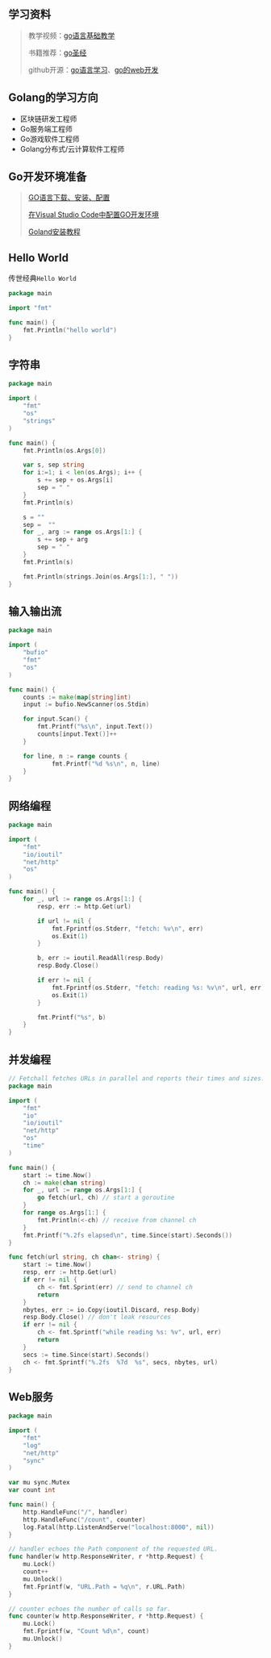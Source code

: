 ## 学习资料

> 教学视频：[go语言基础教学](https://space.bilibili.com/322210472/channel/seriesdetail?sid=238027)
>
> 书籍推荐：[go圣经](https://books.studygolang.com/gopl-zh/)
>
> github开源：[go语言学习](https://github.com/unknwon/the-way-to-go_ZH_CN/blob/master/eBook/directory.md)、[go的web开发](https://github.com/astaxie/build-web-application-with-golang/blob/master/zh/SUMMARY.md)



##  Golang的学习方向

- 区块链研发工程师
- Go服务端工程师
- Go游戏软件工程师
- Golang分布式/云计算软件工程师



##  Go开发环境准备

> [GO语言下载、安装、配置](https://www.cnblogs.com/zsy/p/5215336.html)
>
> [在Visual Studio Code中配置GO开发环境](https://www.cnblogs.com/zsy/p/5223957.html)
>
> [Goland安装教程](https://blog.csdn.net/qq_31762741/article/details/117234106)



## Hello World

传世经典`Hello World`

```go
package main

import "fmt"

func main() {
	fmt.Println("hello world")
}
```



## 字符串

```go
package main

import (
	"fmt"
	"os"
	"strings"
)

func main() {
	fmt.Println(os.Args[0])

	var s, sep string
	for i:=1; i < len(os.Args); i++ {
		s += sep + os.Args[i]
		sep = " "
	}
	fmt.Println(s)

	s = ""
	sep =  ""
	for _, arg := range os.Args[1:] {
		s += sep + arg
		sep = " "
	}
	fmt.Println(s)

	fmt.Println(strings.Join(os.Args[1:], " "))
}
```



## 输入输出流

```go
package main

import (
	"bufio"
	"fmt"
	"os"
)

func main() {
	counts := make(map[string]int)
	input := bufio.NewScanner(os.Stdin)

	for input.Scan() {
		fmt.Printf("%s\n", input.Text())
		counts[input.Text()]++
	}

	for line, n := range counts {
			fmt.Printf("%d %s\n", n, line)
	}
}
```



## 网络编程

```go
package main

import (
	"fmt"
	"io/ioutil"
	"net/http"
	"os"
)

func main() {
	for _, url := range os.Args[1:] {
		resp, err := http.Get(url)

		if url != nil {
			fmt.Fprintf(os.Stderr, "fetch: %v\n", err)
			os.Exit(1)
		}

		b, err := ioutil.ReadAll(resp.Body)
		resp.Body.Close()

		if err != nil {
			fmt.Fprintf(os.Stderr, "fetch: reading %s: %v\n", url, err)
			os.Exit(1)
		}

		fmt.Printf("%s", b)
	}
}
```



## 并发编程

```go
// Fetchall fetches URLs in parallel and reports their times and sizes.
package main

import (
    "fmt"
    "io"
    "io/ioutil"
    "net/http"
    "os"
    "time"
)

func main() {
    start := time.Now()
    ch := make(chan string)
    for _, url := range os.Args[1:] {
        go fetch(url, ch) // start a goroutine
    }
    for range os.Args[1:] {
        fmt.Println(<-ch) // receive from channel ch
    }
    fmt.Printf("%.2fs elapsed\n", time.Since(start).Seconds())
}

func fetch(url string, ch chan<- string) {
    start := time.Now()
    resp, err := http.Get(url)
    if err != nil {
        ch <- fmt.Sprint(err) // send to channel ch
        return
    }
    nbytes, err := io.Copy(ioutil.Discard, resp.Body)
    resp.Body.Close() // don't leak resources
    if err != nil {
        ch <- fmt.Sprintf("while reading %s: %v", url, err)
        return
    }
    secs := time.Since(start).Seconds()
    ch <- fmt.Sprintf("%.2fs  %7d  %s", secs, nbytes, url)
}
```



## Web服务

```go
package main

import (
	"fmt"
	"log"
	"net/http"
	"sync"
)

var mu sync.Mutex
var count int

func main() {
	http.HandleFunc("/", handler)
	http.HandleFunc("/count", counter)
	log.Fatal(http.ListenAndServe("localhost:8000", nil))
}

// handler echoes the Path component of the requested URL.
func handler(w http.ResponseWriter, r *http.Request) {
	mu.Lock()
	count++
	mu.Unlock()
	fmt.Fprintf(w, "URL.Path = %q\n", r.URL.Path)
}

// counter echoes the number of calls so far.
func counter(w http.ResponseWriter, r *http.Request) {
	mu.Lock()
	fmt.Fprintf(w, "Count %d\n", count)
	mu.Unlock()
}
```

